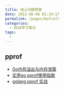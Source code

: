 ```yaml
---
title: 线上问题排查
date: 2022-06-06 01:19:17
permalink: /pages/6afcef/
categories:
  - 《Go》学习笔记
tags:
  - 
---
```


## pprof
- [Go内存溢出与内存泄露](https://blog.csdn.net/yanghaitao5000/article/details/118426610)
- [实用go pprof使用指南](https://zhuanlan.zhihu.com/p/396363069)
- [golang pprof 实战](https://blog.wolfogre.com/posts/go-ppof-practice/#%E6%8E%92%E6%9F%A5%E9%94%81%E7%9A%84%E4%BA%89%E7%94%A8)